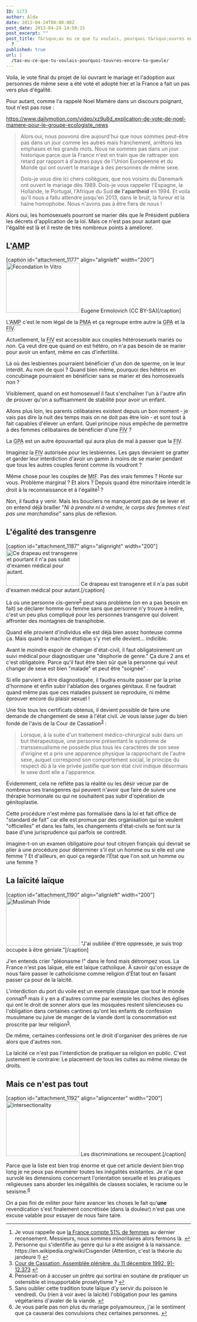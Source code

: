 ```yaml
---
ID: 1173
author: Alda
date: 2013-04-24T00:00:00Z
post_date: 2013-04-24 14:50:15
post_excerpt: ""
post_title: T&rsquo;as eu ce que tu voulais, pourquoi t&rsquo;ouvres encore ta gueule
  ?
published: true
url: |
  /tas-eu-ce-que-tu-voulais-pourquoi-touvres-encore-ta-gueule/
---
```


Voila, le vote final du projet de loi ouvrant le mariage et l'adoption aux personnes de même sexe a été voté et adopté hier et la France a fait un pas vers plus d'égalité.

Pour autant, comme l'a rappelé Noel Mamère dans un discours poignant, tout n'est pas rose :

https://www.dailymotion.com/video/xz9u8d_explication-de-vote-de-noel-mamere-pour-le-groupe-ecologiste_news

<blockquote>
  Alors oui, nous pouvons dire aujourd'hui que nous sommes peut-être pas dans un jour comme les autres mais franchement, arrêtons les emphases et les grands mots. Nous ne sommes pas dans un jour historique parce que la France n'est en train que de rattraper son retard par rapport à d'autres pays de l'Union Européenne et du Monde qui ont ouvert le mariage à des personnes de même sexe.

  Dois-je vous dire ici chers collègues, que nos voisins du Danemark ont ouvert le mariage dès 1989. Dois-je vous rappeler l'Espagne, la Hollande, le Portugal, l'Afrique du Sud <strong>de l'apartheid</strong> en 1994. Et voila qu'il nous a fallu attendre jusqu'en 2013, dans le bruit, la fureur et la haine homophobe. Nous n'avons pas à être fiers de nous !
</blockquote>

Alors oui, les homosexuels pourront se marier dès que le Président publiera les décrets d'application de la loi. Mais ce n'est pas pour autant que l'égalité est là et il reste de très nombreux points à améliorer.

<h2>L'<abbr title="Assistance Médicale à la Procréation">AMP</abbr></h2>

[caption id="attachment_1177" align="alignleft" width="200"]<a href="https://aldarone.fr/wp-content/uploads/2013/04/ICSI.jpg"><img src="https://aldarone.fr/assets/ICSI-200x136.jpg" alt="Fécondation In Vitro" width="200" height="136" class="size-quarter wp-image-1177" /></a> Eugene Ermolovich (CC BY-SA)[/caption]

L'<abbr title="Assistance Médicale à la Procréation">AMP</abbr> c'est le nom légal de la <abbr title="Procréation Médicalement Assistée">PMA</abbr> et ça regroupe entre autre la <abbr title="Gestation Pour Autrui">GPA</abbr> et la <abbr title="Fécondation In Vitro">FIV</abbr>.

Actuellement, la <abbr title="Fécondation In Vitro">FIV</abbr> est accessible aux couples hétérosexuels mariés ou non. Ça veut dire que quand on est hétéro, on n'a pas besoin de se marier pour avoir un enfant, même en cas d'infertilité.

Là où des lesbiennes pourraient bénéficier d'un don de sperme, on le leur interdit. Au nom de quoi ? Quand bien même, pourquoi des hétéros en concubinage pourraient en bénéficier sans se marier et des homosexuels non ?

Visiblement, quand on est homosexuel il faut s'enchaîner l'un à l'autre afin de prouver qu'on a suffisamment de stabilité pour avoir un enfant.

Allons plus loin, les parents célibataires existent depuis un bon moment ‑ je vais pas dire la nuit des temps mais on ne doit pas être loin ‑ et sont tout à fait capables d'élever un enfant. Quel principe nous empêche de permettre à des femmes célibataires de bénéficier d'une <abbr title="Fécondation In Vitro">FIV</abbr> ?

La <abbr title="Gestation Pour Autrui">GPA</abbr> est un autre épouvantail qui aura plus de mal à passer que la <abbr title="Fécondation In Vitro">FIV</abbr>.

Imaginez la <abbr title="Fécondation In Vitro">FIV</abbr> autorisée pour les lesbiennes. Les gays devraient se gratter et garder leur interdiction d'avoir un gamin à moins de se marier pendant que tous les autres couples feront comme ils voudront ?

Même chose pour les couples de <abbr title="Male to Female">MtF</abbr>. Pas des vrais femmes ? Honte sur vous. Problème marginal ? Et alors ? Depuis quand être minoritaire interdit le droit à la reconnaissance et à l'égalité<sup id="fnref:1"><a href="1" rel="footnote">1</a></sup> ?

Non, il faudra y venir. Mais les boucliers ne manqueront pas de se lever et on entend déjà brailler "<em>Ni à prendre ni à vendre, le corps des femmes n'est pas une marchandise</em>" sans plus de réflexion.

<h2>L'égalité des transgenre</h2>

[caption id="attachment_1187" align="alignright" width="200"]<a href="https://aldarone.fr/wp-content/uploads/2013/04/DrapeauTranssexuel.png"><img src="https://aldarone.fr/assets/DrapeauTranssexuel-200x100.png" alt="Ce drapeau est transgenre et pourtant il n&#039;a pas subit d&#039;examen médical pour autant." width="200" height="100" class="size-quarter wp-image-1187" /></a> Ce drapeau est transgenre et il n'a pas subit d'examen médical pour autant.[/caption]

Là où une personne cis-genre<sup id="fnref:2"><a href="2" rel="footnote">2</a></sup> peut sans problème (on en a pas besoin en fait) se déclarer homme ou femme sans que personne n'y trouve à redire, c'est un peu plus compliqué pour les personnes transgenre qui doivent affronter des montagnes de transphobie.

Quand elle provient d'individus elle est déjà bien assez honteuse comme ça. Mais quand la machine étatique s'y met elle devient… indicible.

Avant le moindre espoir de changer d'état-civil, il faut obligatoirement un suivi médical pour diagnostiquer une "disphorie de genre." Ça dure 2 ans et c'est obligatoire. Parce qu'il faut être bien sûr que la personne qui veut changer de sexe est bien "malade" et peut être "soignée" .

Si elle parvient à être diagnostiquée, il faudra ensuite passer par la prise d'hormone et enfin subir l'ablation des organes génitaux. Il ne faudrait quand même pas que ces malades puissent se reproduire, ni même éprouver encore du plaisir sexuel !

Une fois tous les certificats obtenus, il devient possible de faire une demande de changement de sexe à l'état civil. Je vous laisse juger du bien fondé de l'avis de la Cour de Cassation<sup id="fnref:3"><a href="3" rel="footnote">3</a></sup> :

<blockquote>
  Lorsque, à la suite d'un traitement médico-chirurgical subi dans un but thérapeutique, une personne présentant le syndrome de transsexualisme ne possède plus tous les caractères de son sexe d'origine et a pris une apparence physique la rapprochant de l'autre sexe, auquel correspond son comportement social, le principe du respect dû à la vie privée justifie que son état civil indique désormais le sexe dont elle a l'apparence.
</blockquote>

Évidemment, cela ne reflète pas la réalité ou les désir vécue par de nombreux⋅ses transgenres qui peuvent n'avoir que faire de suivre une thérapie hormonale ou qui ne souhaitent pas subir d'opération de génitoplastie.

Cette procédure n'est même pas formalisée dans la loi et fait office de "standard de fait" car elle est promue par des organisation qui se veulent "officielles" et dans les faits, les changements d'état-civils se font sur la base d'une jurisprudence qui parfois se contredit.

Imagine-t-on un examen obligatoire pour tout citoyen français qui devrait se plier à une procédure pour déterminer s'il est un homme ou si elle est une femme ? Et d'ailleurs, en quoi ça regarde l'État que l'on soit un homme ou une femme ?

<h2>La laïcité laïque</h2>

[caption id="attachment_1190" align="alignleft" width="200"]<a href="https://aldarone.fr/wp-content/uploads/2013/04/MuslimahPride.jpg"><img src="https://aldarone.fr/assets/MuslimahPride-200x130.jpg" alt="Muslimah Pride" width="200" height="130" class="size-quarter wp-image-1190" /></a> "J'ai oubliée d'être oppressée, je suis trop occupée à être géniale."[/caption]

J'en entends crier "pléonasme !" dans le fond mais détrompez vous. La France n'est pas laïque, elle est laïque catholique. À savoir qu'on essaye de nous faire passer le catholicisme comme religion d'État tout en faisant passer ça pour de la laïcité.

L'interdiction du port du voile est un exemple classique que tout le monde connait<sup id="fnref:5"><a href="5" rel="footnote">4</a></sup> mais il y en a d'autres comme par exemple les cloches des églises qui ont le droit de sonner alors que les mosquées restent silencieuses ou l'obligation dans certaines cantines qu'ont les enfants de confession musulmane ou juive de manger de la viande dont la consommation est proscrite par leur religion<sup id="fnref:4"><a href="4" rel="footnote">5</a></sup>.

De même, certaines confessions ont le droit d'organiser des prières de rue alors que d'autres non.

La laïcité ce n'est pas l'interdiction de pratiquer sa religion en public. C'est justement le contraire: Le placement de tous les cultes au même niveau de droits.

<h2>Mais ce n'est pas tout</h2>

[caption id="attachment_1192" align="aligncenter" width="200"]<a href="https://aldarone.fr/wp-content/uploads/2013/04/intersectionality.jpg"><img src="https://aldarone.fr/wp-content/uploads/2013/04/intersectionality.jpg" alt="intersectionality" width="200" height="150" class="size-full wp-image-1192" /></a> Les discriminations se recoupent.[/caption]

Parce que la liste est bien trop énorme et que cet article devient bien trop long je ne peux pas énumérer toutes les inégalités existantes. Je n'ai que survolé les dimensions concernant l'orientation sexuelle et les pratiques religieuses sans aborder les inégalités de classes sociales, le racisme ou le sexisme.<sup id="fnref:6"><a href="6" rel="footnote">6</a></sup>

On a pas fini de militer pour faire avancer les choses le fait qu'<strong>une</strong> revendication s'est finalement concrétisée (dans la douleur) n'est pas une excuse valable pour essayer de nous faire taire.

<div class="footnotes">
<hr />
<ol>

<li id="fn:1">
Je vous rappelle que <a href="http://insee.fr/fr/themes/tableau.asp?reg_id=0&amp;ref_id=NATnon02145">la France compte 51% de femmes</a> au dernier recensement. Messieurs, nous sommes minoritaires alors fermons là.&#160;<a href="1" rev="footnote">&#8617;</a>
</li>

<li id="fn:2">
Personne qui s'identifie au genre qui lui a été assigné à la naissance. https://en.wikipedia.org/wiki/Cisgender (Attention, c'est la théorie du jandeure !)&#160;<a href="2" rev="footnote">&#8617;</a>
</li>

<li id="fn:3">
<a href="http://www.legifrance.gouv.fr/affichJuriJudi.do?oldAction=rechJuriJudi&amp;idTexte=JURITEXT000007030252&amp;fastReqId=1871450089&amp;fastPos=10">Cour de Cassation, Assemblée plénière, du 11 décembre 1992, 91-12.373</a>&#160;<a href="3" rev="footnote">&#8617;</a>
</li>

<li id="fn:5">
Penserait-on à accuser un prêtre qui sortirai en soutane de pratiquer un ostensible et insupportable prosélytisme ?&#160;<a href="5" rev="footnote">&#8617;</a>
</li>

<li id="fn:4">
Sans oublier cette tradition toute laïque d'y servir du poisson le vendredi. Ou (rien à voir avec la laïcité) l'obligation pour les gamins végétariens d'avaler de la viande.&#160;<a href="4" rev="footnote">&#8617;</a>
</li>

<li id="fn:6">
Je vous parle pas non plus du mariage polyamoureux, j'ai le sentiment que ça causerai des convulsions chez certaines personnes.&#160;<a href="6" rev="footnote">&#8617;</a>
</li>

</ol>
</div>
